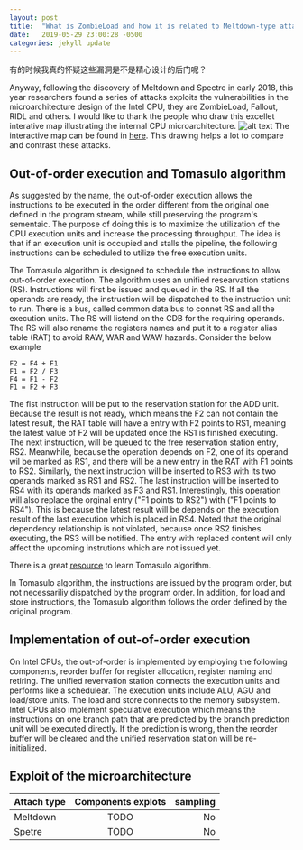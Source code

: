 ```yaml
---
layout: post
title:  "What is ZombieLoad and how it is related to Meltdown-type attacks"
date:   2019-05-29 23:00:28 -0500
categories: jekyll update
---
```

有的时候我真的怀疑这些漏洞是不是精心设计的后门呢？

Anyway, following the discovery of Meltdown and Spectre in early 2018, this year researchers found a series of attacks exploits the vulnerabilities in the microarchitecture design of the Intel CPU, they are ZombieLoad, Fallout, RIDL and others. I would like to thank the people who draw this excellet interative map illustrating the internal CPU microarchitecture. ![alt text](https://mdsattacks.com/images/skylake-color.svg "Microarchitecure") The interactive map can be found in [here](https://mdsattacks.com/diagram.html). This drawing helps a lot to compare and contrast these attacks.

## Out-of-order execution and Tomasulo algorithm

As suggested by the name, the out-of-order execution allows the instructions to be executed in the order different from the original one defined in the program stream, while still preserving the program's sementaic. The purpose of doing this is to maximize the utilization of the CPU execution units and increase the processing throughput. The idea is that if an execution unit is occupied and stalls the pipeline, the following instructions can be scheduled to utilize the free execution units. 

The Tomasulo algorithm is designed to schedule the instructions to allow out-of-order execution. The algorithm uses an unified researvation stations (RS). Instructions will first be issued and queued in the RS. If all the operands are ready, the instruction will be dispatched to the instruction unit to run. There is a bus, called common data bus to connet RS and all the execution units. The RS will listend on the CDB for the requiring operands. The RS will also rename the registers names and put it to a register alias table (RAT) to avoid RAW, WAR and WAW hazards. Consider the below example

```
F2 = F4 + F1
F1 = F2 / F3
F4 = F1 - F2
F1 = F2 + F3
```

The fist instruction will be put to the reservation station for the ADD unit. Because the result is not ready, which means the F2 can not contain the latest result, the RAT table will have a entry with F2 points to RS1, meaning the latest value of F2 will be updated once the RS1 is finished executing. The next instruction, will be queued to the free reservation station entry, RS2. Meanwhile, because the operation depends on F2, one of its operand wil be marked as RS1, and there will be a new entry in the RAT with F1 points to RS2. Similarly, the next instruction will be inserted to RS3 with its two operands marked as RS1 and RS2. The last instruction will be inserted to RS4 with its operands marked as F3 and RS1. Interestingly, this operation will also replace the orginal entry ("F1 points to RS2") with ("F1 points to RS4"). This is because the latest result will be depends on the execution result of the last execution which is placed in RS4. Noted that the original dependency relationship is not violated, because once RS2 finishes executing, the RS3 will be notified. The entry with replaced content will only affect the upcoming instrutions which are not issued yet. 

There is a great [resource](https://classroom.udacity.com/courses/ud007) to learn Tomasulo algorithm.

In Tomasulo algorithm, the instructions are issued by the program order, but not necessariliy dispatched by the program order. In addition, for load and store instructions, the Tomasulo algorithm follows the order defined by the original program.

## Implementation of out-of-order execution 

On Intel CPUs, the out-of-order is implemented by employing the following components, reorder buffer for register allocation, register naming and retiring. The unified revervation station connects the execution units and performs like a schedulear. The execution units include ALU, AGU and load/store units. The load and store connects to the memory subsystem. Intel CPUs also implement speculative execution which means the instructions on one branch path that are predicted by the branch prediction unit will be executed directly. If the prediction is wrong, then the reorder buffer will be cleared and the unified reservation station will be re-initialized.


## Exploit of the microarchitecture

|Attach type|Components explots|sampling|
|---|:---:|---:|
|Meltdown|TODO|No|
|Spetre|TODO|No|
